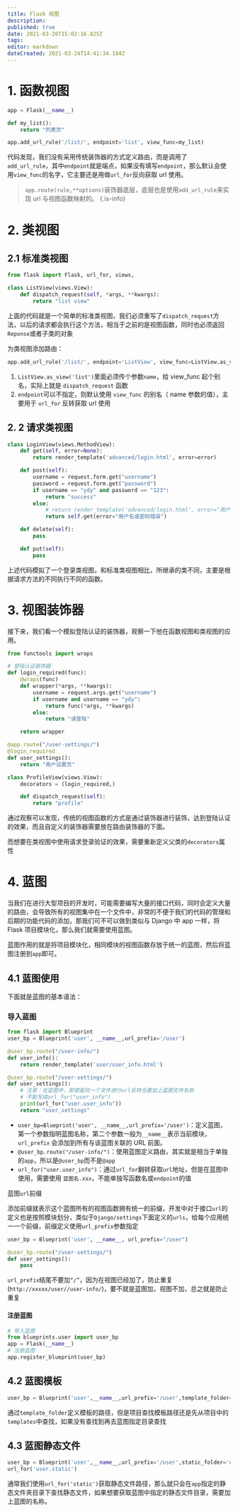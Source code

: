 ```yaml
---
title: Flask 视图
description: 
published: true
date: 2021-03-26T15:02:16.825Z
tags: 
editor: markdown
dateCreated: 2021-03-24T14:41:34.184Z
---
```


# 1. 函数视图

```python
app = Flask(__name__)

def my_list():
    return "列表页"

app.add_url_rule('/list/', endpoint='list', view_func=my_list)
```

代码发现，我们没有采用传统装饰器的方式定义路由，而是调用了`add_url_rule`，其中`endpoint`就是端点，如果没有填写`endpoint`，那么默认会使用`view_func`的名字，它主要还是用做`url_for`反向获取 url 使用。

> `app.route(rule,**options)`装饰器底层，底层也是使用`add_url_rule`来实现 url 与视图函数映射的。
{.is-info}


# 2. 类视图

## 2.1 标准类视图

```python
from flask import Flask, url_for, views,

class ListView(views.View):
    def dispatch_request(self, *args, **kwargs):
        return "list view"
```

上面的代码就是一个简单的标准类视图，我们必须重写了`dispatch_request`方法，以后的请求都会执行这个方法，相当于之前的是视图函数，同时也必须返回`Reponse`或者子类的对象

为类视图添加路由：

```python
app.add_url_rule('/list/', endpoint='ListView', view_func=ListView.as_view('list'))
```

1. `ListView.as_view('list')`里面必须传个参数`name`，给 view_func 起个别名，实际上就是 `dispatch_request` 函数
2. `endpoint`可以不指定，则默认使用 `view_func` 的别名（ name 参数的值），主要用于 `url_for` 反转获取 url 使用

## 2. 2 请求类视图

```python
class LoginView(views.MethodView):
    def get(self, error=None):
        return render_template('advanced/login.html', error=error)

    def post(self):
        username = request.form.get("username")
        password = request.form.get("password")
        if username == "ydy" and password == "123":
            return "success"
        else:
            # return render_template('advanced/login.html', error="用户名或密码错误")
            return self.get(error="用户名或密码错误")

    def delete(self):
        pass

    def put(self):
        pass
```

上述代码模拟了一个登录类视图，和标准类视图相比，所继承的类不同，主要是根据请求方法的不同执行不同的函数。

# 3. 视图装饰器

接下来，我们看一个模拟登陆认证的装饰器，观察一下他在函数视图和类视图的应用。

```python
from functools import wraps

# 登陆认证装饰器
def login_required(func):
    @wraps(func)
    def wrapper(*args, **kwargs):
        username = request.args.get("username")
        if username and username == "ydy":
            return func(*args, **kwargs)
        else:
            return "请登陆"

    return wrapper

@app.route("/user-settings/")
@login_required
def user_settings():
    return "用户设置页"

class ProfileView(views.View):
    decorators = (login_required,)

    def dispatch_request(self):
        return "profile"
```

通过观察可以发现，传统的视图函数的方式是通过装饰器进行装饰，达到登陆认证的效果，而且自定义的装饰器需要放在路由装饰器的下面。

而想要在类视图中使用请求登录验证的效果，需要重新定义父类的`decorators`属性

# 4. 蓝图

当我们在进行大型项目的开发时，可能需要编写大量的接口代码，同时会定义大量的路由，会导致所有的视图集中在一个文件中，非常的不便于我们的代码的管理和后期的功能代码的添加，那我们可不可以做到类似与 Django 中 app 一样，将 Flask 项目模块化，那么我们就需要使用蓝图。

蓝图作用的就是将项目模块化，相同模块的视图函数存放于统一的蓝图，然后将蓝图注册到`app`即可。

## 4.1 蓝图使用

下面就是蓝图的基本语法：

### 导入蓝图

```python
from flask import Blueprint
user_bp = Blueprint('user', __name__,url_prefix='/user')

@user_bp.route("/user-info/")
def user_info():
    return render_template('user/user_info.html')

@user_bp.route("/user-settings/")
def user_settings():
    # 注意：在蓝图中，即使是同一个文件进行url反转也要加上蓝图文件名称
    # 不能写成url_for("user_info")
    print(url_for("user.user_info"))
    return "user_settings"
```

- `user_bp=Blueprint('user', __name__,url_prefix='/user')`：定义蓝图，第一个参数指明蓝图名称，第二个参数一般为`__name__`表示当前模块，`url_prefix` 会添加到所有与该蓝图关联的 URL 前面。
- `@user_bp.route("/user-info/")`：使用蓝图定义路由，其实就是相当于单独的`app`，所以是`@user_bp`而不是`@app`
- `url_for("user.user_info")`：通过`url_for`翻转获取`url`地址，但是在蓝图中使用，需要使用 `蓝图名.xxx`，不能单独写函数名或`endpoint`的值

蓝图`url`前缀

添加前缀就表示这个蓝图所有的视图函数拥有统一的前缀，开发中对于接口`url`的定义也是按照模块划分，类似于`Django/settings`下面定义的`urls`，给每个应用统一一个前缀，前缀定义使用`url_prefix`参数指定

```python
user_bp = Blueprint('user', __name__, url_prefix="/user")

@user_bp.route("/user-settings/")
def user_settings():
    pass
```

`url_prefix`结尾不要加`“/”`，因为在视图已经加了，防止重复(`http://xxxxx/user//user-info/`)，要不就是蓝图加，视图不加，总之就是防止重复

#### 注册蓝图

```python
# 导入蓝图
from blueprints.user import user_bp
app = Flask(__name__)
# 注册蓝图
app.register_blueprint(user_bp)
```

## 4.2 蓝图模板

```python
user_bp = Blueprint('user',__name__,url_prefix='/user',template_folder='user')
```
通过`template_folder`定义模板的路径，但是项目查找模板路径还是先从项目中的`templates`中查找，如果没有查找到再去蓝图指定目录查找

## 4.3 蓝图静态文件

```python
user_bp = Blueprint('user',__name__,url_prefix='/user',static_folder='user')
url_for('user.static')
```

通常我们使用`url_for('static')`获取静态文件路径，那么就只会在`app`指定的静态文件夹目录下查找静态文件，如果想要获取蓝图中指定的静态文件目录，需要加上蓝图的名称。



